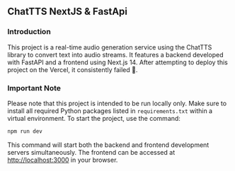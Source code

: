 ## ChatTTS NextJS & FastApi

### Introduction

This project is a real-time audio generation service using the ChatTTS library to convert text into audio streams. It features a backend developed with FastAPI and a frontend using Next.js 14. After attempting to deploy this project on the Vercel, it consistently failed 🥲.

### Important Note

Please note that this project is intended to be run locally only. Make sure to install all required Python packages listed in `requirements.txt` within a virtual environment. To start the project, use the command:

```bash
npm run dev
```

This command will start both the backend and frontend development servers simultaneously. The frontend can be accessed at [http://localhost:3000](http://localhost:3000) in your browser.
